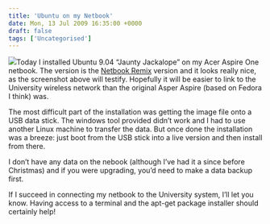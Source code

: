 ```yaml
---
title: 'Ubuntu on my Netbook'
date: Mon, 13 Jul 2009 16:35:00 +0000
draft: false
tags: ['Uncategorised']
---
```


[![](https://blog.cpjobling.net/wp-content/uploads/2016/11/ab679-screenshot.png?w=300)](https://blog.cpjobling.net/wp-content/uploads/2016/11/ab679-screenshot.png)Today I installed Ubuntu 9.04 “Jaunty Jackalope” on my Acer Aspire One netbook. The version is the [Netbook Remix](http://www.ubuntu.com/getubuntu/download-netbook) version and it looks really nice, as the screenshot above will testify. Hopefully it will be easier to link to the University wireless network than the original Asper Aspire (based on Fedora I think) was.

The most difficult part of the installation was getting the image file onto a USB data stick. The windows tool provided didn’t work and I had to use another Linux machine to transfer the data. But once done the installation was a breeze: just boot from the USB stick into a live version and then install from there.

I don’t have any data on the nebook (although I’ve had it a since before Christmas) and if you were upgrading, you’d need to make a data backup first.

If I succeed in connecting my netbook to the University system, I’ll let you know. Having access to a terminal and the apt-get package installer should certainly help!